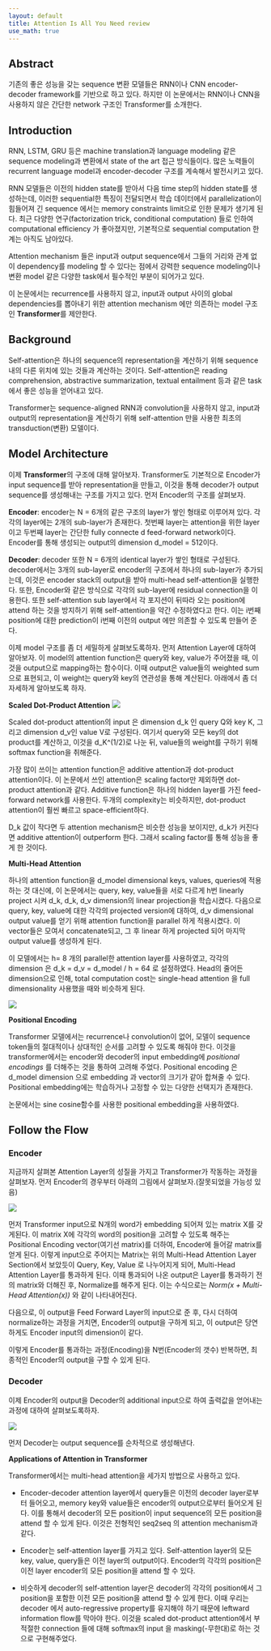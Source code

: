 ```yaml
---
layout: default
title: Attention Is All You Need review
use_math: true
---
```


## Abstract

기존의 좋은 성능을 갖는 sequence 변환 모델들은 RNN이나 CNN encoder-decoder framework를 기반으로 하고 있다. 하지만 이 논문에서는 RNN이나 CNN을 사용하지 않은 간단한 network 구조인 Transformer를 소개한다. 

## Introduction

RNN, LSTM, GRU 등은 machine translation과 language modeling 같은 sequence modeling과 변환에서 state of the art 접근 방식들이다. 많은 노력들이 recurrent language model과 encoder-decoder 구조를 계속해서 발전시키고 있다.

RNN 모델들은 이전의 hidden state를 받아서 다음 time step의 hidden state를 생성하는데, 이러한 sequential한 특징이 전달되면서 학습 데이터에서 parallelization이 힘들어져 긴 sequence 에서는 memory constraints limit으로 인한 문제가 생기게 된다. 최근 다양한 연구(factorization trick, conditional computation) 들로 인하여 computational efficiency 가 좋아졌지만, 기본적으로 sequential computation 한계는 아직도 남아있다.

Attention mechanism 들은 input과 output sequence에서 그들의 거리와 관계 없이 dependency를 modeling 할 수 있다는 점에서 강력한 sequence modeling이나 변환 model 같은 다양한 task에서 필수적인 부분이 되어가고 있다. 

이 논문에서는 recurrence를 사용하지 않고, input과 output 사이의 global dependencies를 뽑아내기 위한 attention mechanism 에만 의존하는 model 구조인 **Transformer**를 제안한다.



## Background

Self-attention은 하나의 sequence의 representation을 계산하기 위해 sequence내의 다른 위치에 있는 것들과 계산하는 것이다. Self-attention은 reading comprehension, abstractive summarization, textual entailment 등과 같은 task에서 좋은 성능을 얻어내고 있다.

Transformer는 sequence-aligned RNN과 convolution을 사용하지 않고, input과 output의 representation을 계산하기 위해 self-attention 만을 사용한 최초의 transduction(변환) 모델이다.

## Model Architecture

이제 **Transformer**의 구조에 대해 알아보자. Transformer도 기본적으로 Encoder가 input sequence를 받아 representation을 만들고, 이것을 통해 decoder가 output sequence를 생성해내는 구조를 가지고 있다. 먼저 Encoder의 구조를 살펴보자.

**Encoder**: encoder는 N = 6개의 같은 구조의 layer가 쌓인 형태로 이루어져 있다. 각각의 layer에는 2개의 sub-layer가 존재한다. 첫번째 layer는 attention을 위한 layer이고 두번째 layer는 간단한 fully connecte d feed-forward network이다. Encoder를 통해 생성되는 output의 dimension d_model = 512이다. 

**Decoder**: decoder 또한 N = 6개의 identical layer가 쌓인 형태로 구성된다. decoder에서는 3개의 sub-layer로 encoder의 구조에서 하나의 sub-layer가 추가되는데, 이것은 encoder stack의 output을 받아 multi-head self-attention을 실행한다. 또한, Encoder와 같은 방식으로 각각의 sub-layer에 residual connection을 이용한다. 또한 self-attention sub layer에서 각 포지션이 뒤따라 오는 position에 attend 하는 것을 방지하기 위해 self-attention을 약간 수정하였다고 한다. 이는 i번째 position에 대한 prediction이 i번째 이전의 output 에만 의존할 수 있도록 만들어 준다.

이제 model 구조를 좀 더 세밀하게 살펴보도록하자. 먼저 Attention Layer에 대하여 알아보자. 이 model의 attention function은 query와 key, value가 주어졌을 때, 이것을 output으로 mapping하는 함수이다. 이때 output은 value들의 weighted sum으로 표현되고, 이 weight는 query와 key의 연관성을 통해 계산된다. 아래에서 좀 더 자세하게 알아보도록 하자.

**Scaled Dot-Product Attention**
<img src="/images/scaled dot product attention.png" />

Scaled dot-product attention의 input 은 dimension d_k 인 query Q와 key K, 그리고 dimension d_v인 value V로 구성된다. 여기서 query와 모든 key의 dot product를 계산하고, 이것을 d_K^(1/2)로 나눈 뒤, value들의 weight를 구하기 위해 softmax function을 취해준다. 

가장 많이 쓰이는 attention function은 additive attention과 dot-product attention이다. 이 논문에서 쓰인 attention은 scaling factor만 제외하면 dot-product attention과 같다. Additive function은 하나의 hidden layer를 가진 feed-forward network를 사용한다. 두개의 complexity는 비슷하지만, dot-product attention이 훨씬 빠르고 space-efficient하다.

D_k 값이 작다면 두 attention mechanism은 비슷한 성능을 보이지만, d_k가 커진다면 additive attention이 outperform 한다. 그래서 scaling factor를 통해 성능을 좋게 한 것이다. 


**Multi-Head Attention**

하나의 attention function을 d_model dimensional keys, values, queries에 적용하는 것 대신에, 이 논문에서는 query, key, value들을 서로 다르게 h번 linearly project 시켜 d_k, d_k, d_v dimension의 linear projection을 학습시켰다. 다음으로 query, key, value에 대한 각각의 projected version에 대하여, d_v dimensional output value를 얻기 위해 attention function을 parallel 하게 적용시켰다. 이 vector들은 모여서 concatenate되고, 그 후 linear 하게 projected 되어 마지막 output value를 생성하게 된다.

이 모델에서는 h= 8 개의 parallel한 attention layer를 사용하였고, 각각의 dimension 은 d_k = d_v = d_model / h = 64 로 설정하였다. Head의 줄어든 dimension으로 인해, total computation cost는 single-head attention 을 full dimensionality 사용했을 때와 비슷하게 된다.

<img src="/images/scaled dot product attention.png" />

**Positional Encoding**

Transformer 모델에서는 recurrence나 convolution이 없어, 모델이 sequence token들의 절대적이나 상대적인 순서를 고려할 수 있도록 해줘야 한다. 이것을 transformer에서는 encoder와 decoder의 input embedding에 _positional encodings_ 를 더해주는 것을 통하여 고려해 주었다. Positional encoding 은 d_model dimension 으로 embedding 과 vector의 크기가 같아 합쳐줄 수 있다. Positional embedding에는 학습하거나 고정할 수 있는 다양한 선택지가 존재한다.

논문에서는 sine cosine함수를 사용한 positional embedding을 사용하였다.

## Follow the Flow

### Encoder

지금까지 살펴본 Attention Layer의 성질을 가지고 Transformer가 작동하는 과정을 살펴보자. 먼저 Encoder의 경우부터 아래의 그림에서 살펴보자.(잘못되었을 가능성 있음)

<img src="/images/Encoder.png" />

먼저 Transformer input으로 N개의 word가 embedding 되어져 있는 matrix X를 갖게된다. 이 matrix X에 각각의 word의 position을 고려할 수 있도록 해주는 Positional Encoding vector(여기선 matrix)를 더하여, Encoder에 들어갈 matrix를 얻게 된다. 이렇게 input으로 주어지는 Matrix는 위의 Multi-Head Attention Layer Section에서 보았듯이 Query, Key, Value 로 나누어지게 되어, Multi-Head Attention Layer를 통과하게 된다. 이때 통과되어 나온 output은 Layer를 통과하기 전의 matrix와 더해진 후, Normalize를 해주게 된다. 이는 수식으로는 _Norm(x + Multi-Head Attention(x))_ 와 같이 나타내어진다. 

다음으로, 이 output을 Feed Forward Layer의 input으로 준 후, 다시 더하여 normalize하는 과정을 거치면, Encoder의 output을 구하게 되고, 이 output은 당연하게도 Encoder input의 dimension이 같다.

이렇게 Encoder를 통과하는 과정(Encoding)을 N번(Encoder의 갯수) 반복하면, 최종적인 Encoder의 output을 구할 수 있게 된다.

### Decoder

이제 Encoder의 output을 Decoder의 additional input으로 하여 출력값을 얻어내는 과정에 대하여 살펴보도록하자.

<img src="/images/decoder.png" />

먼저 Decoder는 output sequence를 순차적으로 생성해낸다.




**Applications of Attention in Transformer**

Transformer에서는 multi-head attention을 세가지 방법으로 사용하고 있다.

*	Encoder-decoder attention layer에서 query들은 이전의 decoder layer로부터 들어오고, memory key와 value들은 encoder의 output으로부터 들어오게 된다. 이를 통해서 decoder의 모든 position이 input sequence의 모든 position을 attend 할 수 있게 된다. 이것은 전형적인 seq2seq 의 attention mechanism과 같다.

*	Encoder는 self-attention layer를 가지고 있다. Self-attention layer의 모든 key, value, query들은 이전 layer의 output이다. Encoder의 각각의 position은 이전 layer encoder의 모든 position을 attend 할 수 있다.

* 비슷하게 decoder의 self-attention layer은 decoder의 각각의 position에서 그 position을 포함한 이전 모든 position을 attend 할 수 있게 한다. 이때 우리는 decoder 에서 auto-regressive property를 유지해야 하기 때문에 leftward information flow를 막아야 한다. 이것을 scaled dot-product attention에서 부적절한 connection 들에 대해 softmax의 input 을 masking(-무한대)로 하는 것으로 구현해주었다.


